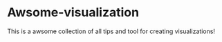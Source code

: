 # Awsome-visualization
This is a awsome collection of all tips and tool for creating visualizations!
